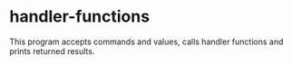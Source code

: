 # handler-functions
This program accepts commands and values, calls handler functions and prints returned results.
